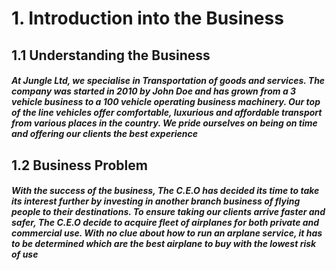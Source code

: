# 1. Introduction into the Business
## 1.1 Understanding the Business
##### At Jungle Ltd, we specialise in Transportation of goods and services. The company was started in 2010 by John Doe and has grown from a 3 vehicle business to a 100 vehicle operating business machinery. Our top of the line vehicles offer comfortable, luxurious and affordable transport from various places in the country. We pride ourselves on being on time and offering our clients the best experience
## 1.2 Business Problem
##### With the success of the business, The C.E.O has decided its time to take its interest further by investing in another branch business of flying people to their destinations. To ensure taking our clients arrive faster and safer, The C.E.O decide to acquire fleet of airplanes for both private and commercial use. With no clue about how to run an arplane service, it has to be determined which are the best airplane to buy with the lowest risk of use
